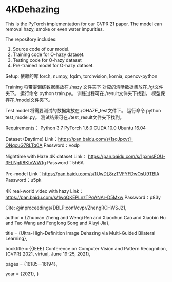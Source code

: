 # 4KDehazing
This is the PyTorch implementation for our CVPR'21 paper. 
The model can removal hazy, smoke or even water impurities.


The repository includes:
1. Source code of our model.
2. Training code for O-hazy dataset.
3. Testing code for O-hazy dataset
4. Pre-trained model for O-hazy dataset.

Setup:
依赖的库
torch, numpy, tqdm, torchvision, kornia, opencv-python


Training
将带雾训练数据集放在./hazy 文件夹下 对应的清晰数据集放在./gt文件夹下。
运行命令 python train.py。 
训练过程可在./result文件夹下找到。
模型保存在./model文件夹下。

Test model
将需要测试的数据集放在./OHAZE_test文件下。
运行命令 python test_model.py。
测试结果可在./test_result文件夹下找到。

Requirements：
Python 3.7
PyTorch 1.6.0
CUDA 10.0
Ubuntu 16.04


Dataset (Daytime)
Link：https://pan.baidu.com/s/1sqJpxvt1-ONqcuG7RLTq0A
Password：vodp

Nighttime with Haze 4K dataset
Link： https://pan.baidu.com/s/1pxmsFOU-3ELNgR8KtvWW1g
Password：5h6A

Pre-model
Link：https://pan.baidu.com/s/1UwDL8rzTVFYFDwOsU9TBlA 
Password：u5pk 

4K real-world video with hazy
Link：https://pan.baidu.com/s/1wqQKEPLnzTPqANAr-D5Mxw 
Password：p83y 

Cite:
@inproceedings{DBLP:conf/cvpr/ZhengRCHWSJ21,

  author    = {Zhuoran Zheng and
               Wenqi Ren and
               Xiaochun Cao and
               Xiaobin Hu and
               Tao Wang and
               Fenglong Song and
               Xiuyi Jia},
               
  title     = {Ultra-High-Definition Image Dehazing via Multi-Guided Bilateral Learning},
  
  booktitle = {{IEEE} Conference on Computer Vision and Pattern Recognition, {CVPR}
               2021, virtual, June 19-25, 2021},
               
  pages     = {16185--16194},
  
  year      = {2021},
}



